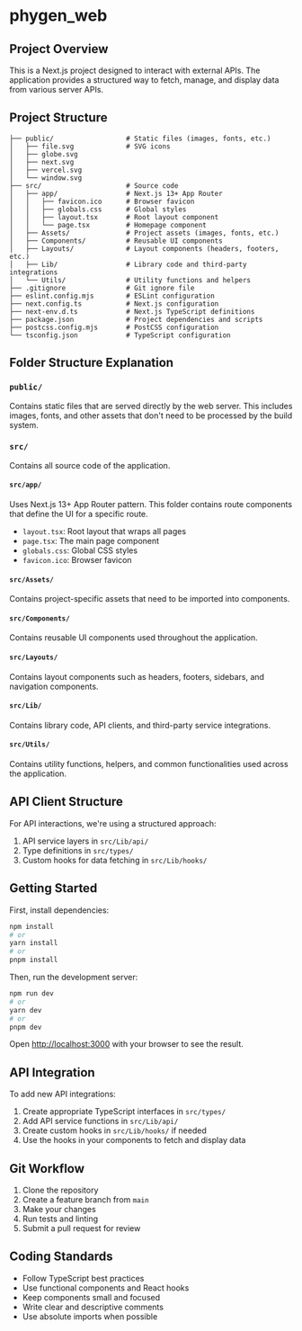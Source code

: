 # phygen_web

## Project Overview
This is a Next.js project designed to interact with external APIs. The application provides a structured way to fetch, manage, and display data from various server APIs.

## Project Structure

```
├── public/                  # Static files (images, fonts, etc.)
│   ├── file.svg             # SVG icons
│   ├── globe.svg
│   ├── next.svg
│   ├── vercel.svg
│   └── window.svg
├── src/                     # Source code
│   ├── app/                 # Next.js 13+ App Router
│   │   ├── favicon.ico      # Browser favicon
│   │   ├── globals.css      # Global styles
│   │   ├── layout.tsx       # Root layout component
│   │   └── page.tsx         # Homepage component
│   ├── Assets/              # Project assets (images, fonts, etc.)
│   ├── Components/          # Reusable UI components
│   ├── Layouts/             # Layout components (headers, footers, etc.)
│   ├── Lib/                 # Library code and third-party integrations
│   └── Utils/               # Utility functions and helpers
├── .gitignore               # Git ignore file
├── eslint.config.mjs        # ESLint configuration
├── next.config.ts           # Next.js configuration
├── next-env.d.ts            # Next.js TypeScript definitions
├── package.json             # Project dependencies and scripts
├── postcss.config.mjs       # PostCSS configuration
└── tsconfig.json            # TypeScript configuration
```

## Folder Structure Explanation

### `public/`
Contains static files that are served directly by the web server. This includes images, fonts, and other assets that don't need to be processed by the build system.

### `src/`
Contains all source code of the application.

#### `src/app/`
Uses Next.js 13+ App Router pattern. This folder contains route components that define the UI for a specific route.
- `layout.tsx`: Root layout that wraps all pages
- `page.tsx`: The main page component
- `globals.css`: Global CSS styles
- `favicon.ico`: Browser favicon

#### `src/Assets/`
Contains project-specific assets that need to be imported into components.

#### `src/Components/`
Contains reusable UI components used throughout the application.

#### `src/Layouts/`
Contains layout components such as headers, footers, sidebars, and navigation components.

#### `src/Lib/`
Contains library code, API clients, and third-party service integrations.

#### `src/Utils/`
Contains utility functions, helpers, and common functionalities used across the application.

## API Client Structure
For API interactions, we're using a structured approach:

1. API service layers in `src/Lib/api/` 
2. Type definitions in `src/types/`
3. Custom hooks for data fetching in `src/Lib/hooks/`

## Getting Started

First, install dependencies:

```bash
npm install
# or
yarn install
# or
pnpm install
```

Then, run the development server:

```bash
npm run dev
# or
yarn dev
# or
pnpm dev
```

Open [http://localhost:3000](http://localhost:3000) with your browser to see the result.

## API Integration

To add new API integrations:

1. Create appropriate TypeScript interfaces in `src/types/`
2. Add API service functions in `src/Lib/api/`
3. Create custom hooks in `src/Lib/hooks/` if needed
4. Use the hooks in your components to fetch and display data

## Git Workflow

1. Clone the repository
2. Create a feature branch from `main`
3. Make your changes
4. Run tests and linting
5. Submit a pull request for review

## Coding Standards

- Follow TypeScript best practices
- Use functional components and React hooks
- Keep components small and focused
- Write clear and descriptive comments
- Use absolute imports when possible